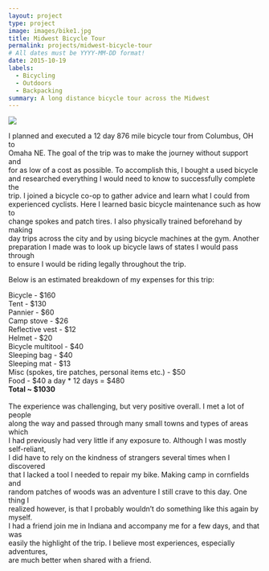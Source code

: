 ```yaml
---
layout: project
type: project
image: images/bike1.jpg
title: Midwest Bicycle Tour
permalink: projects/midwest-bicycle-tour
# All dates must be YYYY-MM-DD format!
date: 2015-10-19
labels:
  - Bicycling
  - Outdoors
  - Backpacking
summary: A long distance bicycle tour across the Midwest
---
```


<img class="ui image" src="{{ site.baseurl }}/images/bike2.jpg">

I planned and executed a 12 day 876 mile bicycle tour from Columbus, OH to<br>
Omaha NE. The goal of the trip was to make the journey without support and<br>
for as low of a cost as possible. To accomplish this, I bought a used bicycle<br>
and researched everything I would need to know to successfully complete the <br>
trip. I joined a bicycle co-op to gather advice and learn what I could from <br>
experienced cyclists. Here I learned basic bicycle maintenance such as how to<br>
change spokes and patch tires. I also physically trained beforehand by making<br>
day trips across the city and by using bicycle machines at the gym. Another<br>
preparation I made was to look up bicycle laws of states I would pass through<br>
to ensure I would be riding legally throughout the trip.

Below is an estimated breakdown of my expenses for this trip:

Bicycle - $160<br>
Tent - $130<br>
Pannier - $60<br>
Camp stove - $26<br>
Reflective vest - $12<br>
Helmet - $20<br>
Bicycle multitool - $40<br>
Sleeping bag - $40<br>
Sleeping mat - $13<br>
Misc (spokes, tire patches, personal items etc.) - $50<br>
Food - $40 a day * 12 days = $480<br>
<b>Total ~ $1030</b>
<br>
<br>
The experience was challenging, but very positive overall. I met a lot of people<br>
along the way and passed through many small towns and types of areas which <br>
I had previously had very little if any exposure to. Although I was mostly self-reliant,<br>
I did have to rely on the kindness of strangers several times when I discovered <br>
that I lacked a tool I needed to repair my bike. Making camp in cornfields and <br>
random patches of woods was an adventure I still crave to this day. One thing I <br>
realized however, is that I probably wouldn’t do something like this again by myself.<br>
I had a friend join me in Indiana and accompany me for a few days, and that was <br>
easily the highlight of the trip. I believe most experiences, especially adventures,<br>
are much better when shared with a friend.
<br>
